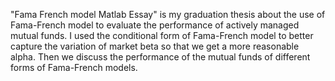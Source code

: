 "Fama French model Matlab Essay" is my graduation thesis about the use of Fama-French model to evaluate the performance of actively managed mutual funds. I used the conditional form of Fama-French model to better capture the variation of market beta so that we get a more reasonable alpha. Then we discuss the performance of the mutual funds of different forms of Fama-French models.
